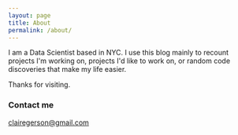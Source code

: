 ```yaml
---
layout: page
title: About
permalink: /about/
---
```


I am a Data Scientist based in NYC. I use this blog mainly to recount projects I'm working on, projects I'd like to work on, or random code discoveries that make my life easier. 

Thanks for visiting. 

### Contact me

[clairegerson@gmail.com](mailto:clairegerson@gmail.com)